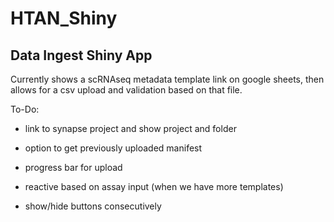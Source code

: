 # HTAN_Shiny
## Data Ingest Shiny App

Currently shows a scRNAseq metadata template link on google sheets, then allows for a csv upload and validation based on that file. 

To-Do:
- link to synapse project and show project and folder

- option to get previously uploaded manifest
- progress bar for upload
- reactive based on assay input (when we have more templates)
- show/hide buttons consecutively
